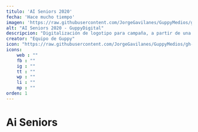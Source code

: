 ```yaml
---
titulo: 'AI Seniors 2020'
fecha: 'Hace mucho tiempo'
imagen: 'https://raw.githubusercontent.com/JorgeGavilanes/GuppyMedios/gh-pages/proyecto-aiSeniors.png'
alt: "AI Seniors 2020 - GuppyDigital"
descripcion: "Digitalización de logotipo para campaña, a partir de una idea nuestro equipo tuvo el reto de hacerlo realidad."
creator: "Equipo de Guppy"
icon: "https://raw.githubusercontent.com/JorgeGavilanes/GuppyMedios/gh-pages/Guppy.svg"
icons:
    web : ""
    fb : ""
    ig : ""
    tt : ""
    wp : ""
    li : ""
    mp : ""
orden: 1
---
```


# Ai Seniors
